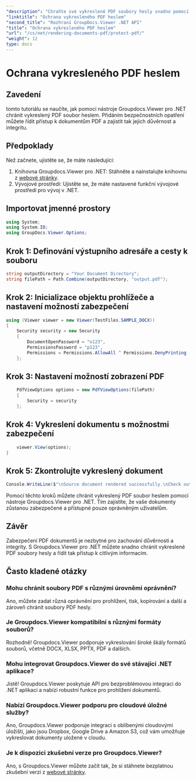 ```yaml
---
"description": "Chraňte své vykreslené PDF soubory hesly snadno pomocí Groupdocs.Viewer pro .NET. Udržujte své dokumenty v bezpečí a důvěrné."
"linktitle": "Ochrana vykresleného PDF heslem"
"second_title": "Rozhraní GroupDocs.Viewer .NET API"
"title": "Ochrana vykresleného PDF heslem"
"url": "/cs/net/rendering-documents-pdf/protect-pdf/"
"weight": 12
type: docs
---
```

# Ochrana vykresleného PDF heslem

## Zavedení
tomto tutoriálu se naučíte, jak pomocí nástroje Groupdocs.Viewer pro .NET chránit vykreslený PDF soubor heslem. Přidáním bezpečnostních opatření můžete řídit přístup k dokumentům PDF a zajistit tak jejich důvěrnost a integritu.
## Předpoklady
Než začnete, ujistěte se, že máte následující:
1. Knihovna Groupdocs.Viewer pro .NET: Stáhněte a nainstalujte knihovnu z [webové stránky](https://releases.groupdocs.com/viewer/net/).
2. Vývojové prostředí: Ujistěte se, že máte nastavené funkční vývojové prostředí pro vývoj v .NET.

## Importovat jmenné prostory
```csharp
using System;
using System.IO;
using GroupDocs.Viewer.Options;
```
## Krok 1: Definování výstupního adresáře a cesty k souboru
```csharp
string outputDirectory = "Your Document Directory";
string filePath = Path.Combine(outputDirectory, "output.pdf");
```
## Krok 2: Inicializace objektu prohlížeče a nastavení možností zabezpečení
```csharp
using (Viewer viewer = new Viewer(TestFiles.SAMPLE_DOCX))
{
    Security security = new Security
    {
        DocumentOpenPassword = "o123",
        PermissionsPassword = "p123",
        Permissions = Permissions.AllowAll ^ Permissions.DenyPrinting
    };
```
## Krok 3: Nastavení možností zobrazení PDF
```csharp
    PdfViewOptions options = new PdfViewOptions(filePath)
    {
        Security = security
    };
```
## Krok 4: Vykreslení dokumentu s možnostmi zabezpečení
```csharp
    viewer.View(options);
}
```
## Krok 5: Zkontrolujte vykreslený dokument
```csharp
Console.WriteLine($"\nSource document rendered successfully.\nCheck output in {outputDirectory}.");
```
Pomocí těchto kroků můžete chránit vykreslený PDF soubor heslem pomocí nástroje Groupdocs.Viewer pro .NET. Tím zajistíte, že vaše dokumenty zůstanou zabezpečené a přístupné pouze oprávněným uživatelům.

## Závěr
Zabezpečení PDF dokumentů je nezbytné pro zachování důvěrnosti a integrity. S Groupdocs.Viewer pro .NET můžete snadno chránit vykreslené PDF soubory hesly a řídit tak přístup k citlivým informacím.

## Často kladené otázky
### Mohu chránit soubory PDF s různými úrovněmi oprávnění?
Ano, můžete zadat různá oprávnění pro prohlížení, tisk, kopírování a další a zároveň chránit soubory PDF hesly.
### Je Groupdocs.Viewer kompatibilní s různými formáty souborů?
Rozhodně! Groupdocs.Viewer podporuje vykreslování široké škály formátů souborů, včetně DOCX, XLSX, PPTX, PDF a dalších.
### Mohu integrovat Groupdocs.Viewer do své stávající .NET aplikace?
Jistě! Groupdocs.Viewer poskytuje API pro bezproblémovou integraci do .NET aplikací a nabízí robustní funkce pro prohlížení dokumentů.
### Nabízí Groupdocs.Viewer podporu pro cloudové úložné služby?
Ano, Groupdocs.Viewer podporuje integraci s oblíbenými cloudovými úložišti, jako jsou Dropbox, Google Drive a Amazon S3, což vám umožňuje vykreslovat dokumenty uložené v cloudu.
### Je k dispozici zkušební verze pro Groupdocs.Viewer?
Ano, s Groupdocs.Viewer můžete začít tak, že si stáhnete bezplatnou zkušební verzi z [webové stránky](https://releases.groupdocs.com/).